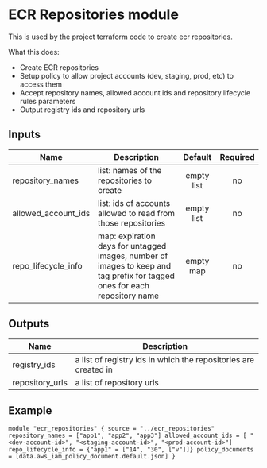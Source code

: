 # ECR Repositories module

This is used by the project terraform code to create ecr repositories.

What this does:
  - Create ECR repositories
  - Setup policy to allow project accounts (dev, staging, prod, etc) to access them
  - Accept repository names, allowed account ids and repository lifecycle rules parameters
  - Output registry ids and repository urls 


## Inputs

| Name | Description | Default | Required |
|------|-------------|:-----:|:-----:|
| repository_names | list: names of the repositories to create | empty list | no |
| allowed_account_ids | list: ids of accounts allowed to read from those repositories | empty list | no |
| repo_lifecycle_info | map: expiration days for untagged images, number of images to keep and tag prefix for tagged ones for each repository name | empty map | no |

## Outputs

| Name | Description |
|------|-------------|
| registry_ids | a list of registry ids in which the repositories are created in |
| repository_urls | a list of repository urls |

## Example

`
module "ecr_repositories" {
  source = "../ecr_repositories"
  repository_names = ["app1", "app2", "app3"]
  allowed_account_ids = [ "<dev-account-id>", "<staging-account-id>", "<prod-account-id>"]
  repo_lifecycle_info = {"app1" = ["14", "30", ["v"]]}
  policy_documents    = [data.aws_iam_policy_document.default.json]
}
`

